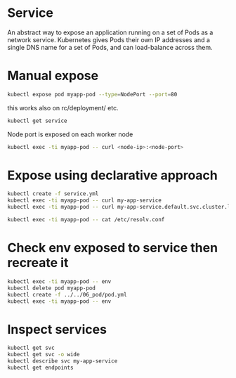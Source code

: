 # Service
An abstract way to expose an application running on a set of Pods as a network service. Kubernetes gives Pods their own IP addresses and a single DNS name for a set of Pods, and can load-balance across them.

# Manual expose

```sh
kubectl expose pod myapp-pod --type=NodePort --port=80
```

this works also on rc/deployment/ etc.

```sh
kubectl get service
```

Node port is exposed on each worker node
```sh
kubectl exec -ti myapp-pod -- curl <node-ip>:<node-port>
```

# Expose using declarative approach

```sh
kubectl create -f service.yml
kubectl exec -ti myapp-pod -- curl my-app-service
kubectl exec -ti myapp-pod -- curl my-app-service.default.svc.cluster.local

kubectl exec -ti myapp-pod -- cat /etc/resolv.conf
```

# Check env exposed to service then recreate it

```sh
kubectl exec -ti myapp-pod -- env
kubectl delete pod myapp-pod
kubectl create -f ../../06_pod/pod.yml
kubectl exec -ti myapp-pod -- env
```


# Inspect services

```sh
kubectl get svc
kubectl get svc -o wide
kubectl describe svc my-app-service
kubectl get endpoints
``` 